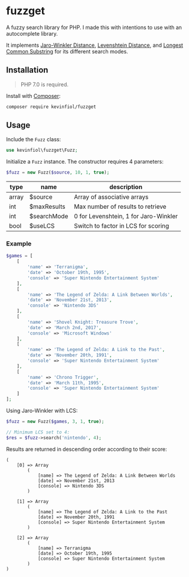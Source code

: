 fuzzget
===

A fuzzy search library for PHP. I made this with intentions to use with an autocomplete library.

It implements [Jaro-Winkler Distance](https://en.wikipedia.org/wiki/Jaro%E2%80%93Winkler_distance), [Levenshtein Distance](https://en.wikipedia.org/wiki/Levenshtein_distance), and [Longest Common Substring](https://en.wikipedia.org/wiki/Longest_common_substring_problem) for its different search modes.

## Installation
>PHP 7.0 is required.

Install with [Composer](https://getcomposer.org/):
```bash
composer require kevinfiol/fuzzget
```

## Usage

Include the `Fuzz` class:
```php
use kevinfiol\fuzzget\Fuzz;
```

Initialize a `Fuzz` instance. The constructor requires 4 parameters:
```php
$fuzz = new Fuzz($source, 10, 1, true);
```
type | name | description
--- | --- | ---
array | $source | Array of associative arrays
int | $maxResults | Max number of results to retrieve
int | $searchMode |0 for Levenshtein, 1 for Jaro-Winkler
bool | $useLCS | Switch to factor in LCS for scoring

### Example
```php
$games = [
    [
        'name' => 'Terranigma',
        'date' => 'October 19th, 1995',
        'console' => 'Super Nintendo Entertainment System'
    ],
    [
        'name' => 'The Legend of Zelda: A Link Between Worlds',
        'date' => 'November 21st, 2013',
        'console' => 'Nintendo 3DS'    
    ],
    [
        'name' => 'Shovel Knight: Treasure Trove',
        'date' => 'March 2nd, 2017',
        'console' => 'Microsoft Windows'  
    ],
    [
        'name' => 'The Legend of Zelda: A Link to the Past',
        'date' => 'November 20th, 1991',
        'console' => 'Super Nintendo Entertainment System'  
    ],
    [
        'name' => 'Chrono Trigger',
        'date' => 'March 11th, 1995',
        'console' => 'Super Nintendo Entertainment System'  
    ]
];
```

Using Jaro-Winkler with LCS:
```php
$fuzz = new Fuzz($games, 3, 1, true);

// Minimum LCS set to 4:
$res = $fuzz->search('nintendo', 4);
```

Results are returned in descending order according to their score:
```
(
    [0] => Array
        (
            [name] => The Legend of Zelda: A Link Between Worlds
            [date] => November 21st, 2013
            [console] => Nintendo 3DS
        )

    [1] => Array
        (
            [name] => The Legend of Zelda: A Link to the Past
            [date] => November 20th, 1991
            [console] => Super Nintendo Entertainment System
        )

    [2] => Array
        (
            [name] => Terranigma
            [date] => October 19th, 1995
            [console] => Super Nintendo Entertainment System
        )
)
```